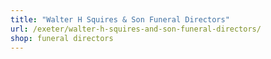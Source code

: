 ```yaml
---
title: "Walter H Squires & Son Funeral Directors"
url: /exeter/walter-h-squires-and-son-funeral-directors/
shop: funeral directors
---
```

